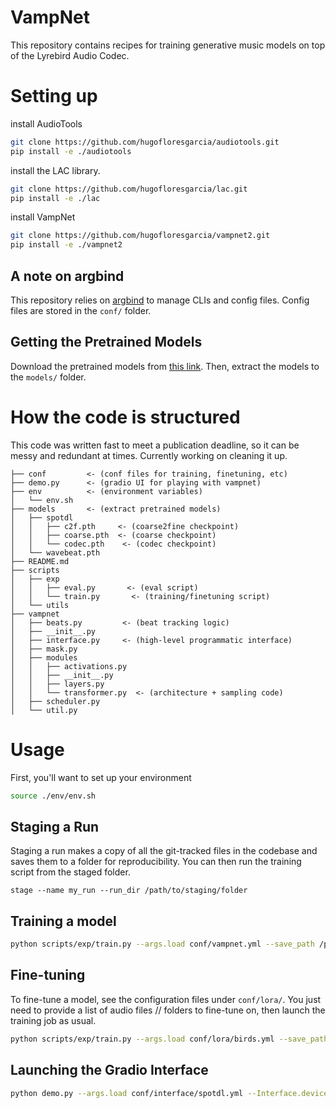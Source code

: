 # VampNet

This repository contains recipes for training generative music models on top of the Lyrebird Audio Codec.

# Setting up

install AudioTools

```bash
git clone https://github.com/hugofloresgarcia/audiotools.git
pip install -e ./audiotools
```

install the LAC library. 

```bash
git clone https://github.com/hugofloresgarcia/lac.git
pip install -e ./lac
```

install VampNet

```bash
git clone https://github.com/hugofloresgarcia/vampnet2.git
pip install -e ./vampnet2
```

## A note on argbind
This repository relies on [argbind](https://github.com/pseeth/argbind) to manage CLIs and config files. 
Config files are stored in the `conf/` folder. 

## Getting the Pretrained Models

Download the pretrained models from [this link](). Then, extract the models to the `models/` folder.

# How the code is structured

This code was written fast to meet a publication deadline, so it can be messy and redundant at times. Currently working on cleaning it up. 

```
├── conf         <- (conf files for training, finetuning, etc)
├── demo.py      <- (gradio UI for playing with vampnet)
├── env          <- (environment variables)
│   └── env.sh
├── models       <- (extract pretrained models)
│   ├── spotdl
│   │   ├── c2f.pth     <- (coarse2fine checkpoint)
│   │   ├── coarse.pth  <- (coarse checkpoint)
│   │   └── codec.pth    <- (codec checkpoint)
│   └── wavebeat.pth
├── README.md
├── scripts
│   ├── exp
│   │   ├── eval.py       <- (eval script)
│   │   └── train.py       <- (training/finetuning script)
│   └── utils
├── vampnet
│   ├── beats.py         <- (beat tracking logic)
│   ├── __init__.py
│   ├── interface.py     <- (high-level programmatic interface)
│   ├── mask.py
│   ├── modules
│   │   ├── activations.py 
│   │   ├── __init__.py
│   │   ├── layers.py
│   │   └── transformer.py  <- (architecture + sampling code)
│   ├── scheduler.py      
│   └── util.py
```

# Usage

First, you'll want to set up your environment
```bash
source ./env/env.sh
```

## Staging a Run

Staging a run makes a copy of all the git-tracked files in the codebase and saves them to a folder for reproducibility. You can then run the training script from the staged folder. 

```
stage --name my_run --run_dir /path/to/staging/folder
```

## Training a model

```bash
python scripts/exp/train.py --args.load conf/vampnet.yml --save_path /path/to/checkpoints
```

## Fine-tuning
To fine-tune a model, see the configuration files under `conf/lora/`. 
You just need to provide a list of audio files // folders to fine-tune on, then launch the training job as usual.
```bash
python scripts/exp/train.py --args.load conf/lora/birds.yml --save_path /path/to/checkpoints
```



## Launching the Gradio Interface
```bash
python demo.py --args.load conf/interface/spotdl.yml --Interface.device cuda
```